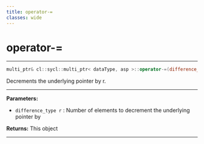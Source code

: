 ```yaml
---
title: operator-=
classes: wide
---
```

# operator-=

---

```cpp
multi_ptr& cl::sycl::multi_ptr< dataType, asp >::operator-=(difference_type r)
```


Decrements the underlying pointer by r. 


---
**Parameters:**

 - `difference_type r`
: Number of elements to decrement the underlying pointer by 

**Returns:** This object 

---
